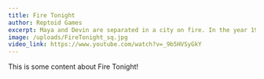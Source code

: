 ```yaml
---
title: Fire Tonight
author: Reptoid Games
excerpt: Maya and Devin are separated in a city on fire. In the year 1990, before cell phones or Internet.
image: /uploads/FireTonight_sq.jpg
video_link: https://www.youtube.com/watch?v=_9b5HVSyGkY
---
```

This is some content about Fire Tonight!